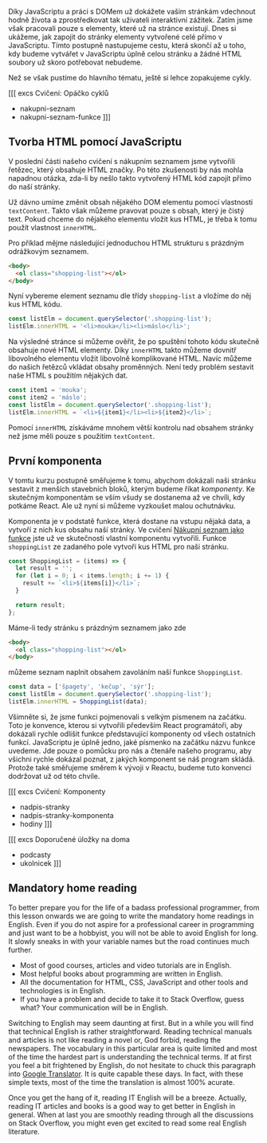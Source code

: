 Díky JavaScriptu a práci s DOMem už dokážete vašim stránkám vdechnout hodně života a zprostředkovat tak uživateli interaktivní zážitek. Zatím jsme však pracovali pouze s elementy, které už na stránce existují. Dnes si ukážeme, jak zapojit do stránky elementy vytvořené celé přímo v JavaScriptu. Tímto postupně nastupujeme cestu, která skončí až u toho, kdy budeme vytvářet v JavaScriptu úplně celou stránku a žádné HTML soubory už skoro potřebovat nebudeme.

Než se však pustíme do hlavního tématu, ještě si lehce zopakujeme cykly.

[[[ excs Cvičení: Opáčko cyklů
- nakupni-seznam
- nakupni-seznam-funkce
]]]

## Tvorba HTML pomocí JavaScriptu

V poslední části našeho cvičení s nákupním seznamem jsme vytvořili řetězec, který obsahuje HTML značky. Po této zkušenosti by nás mohla napadnou otázka, zda-li by nešlo takto vytvořený HTML kód zapojit přímo do naší stránky.

Už dávno umíme změnit obsah nějakého DOM elementu pomocí vlastnosti `textContent`. Takto však můžeme pravovat pouze s obsah, který je čistý text. Pokud chceme do nějakého elementu vložit kus HTML, je třeba k tomu použít vlastnost `innerHTML`.

Pro příklad mějme následující jednoduchou HTML strukturu s prázdným odrážkovým seznamem.

```html
<body>
  <ol class="shopping-list"></ol>
</body>
```

Nyní vybereme element seznamu dle třídy `shopping-list` a vložíme do něj kus HTML kódu.

```js
const listElm = document.querySelector('.shopping-list');
listElm.innerHTML = '<li>mouka</li><li>máslo</li>';
```

Na výsledné stránce si můžeme ověřit, že po spuštění tohoto kódu skutečně obsahuje nové HTML elementy. Díky `innerHTML` takto můžeme dovnitř libovolného elementu vložit libovolně komplikované HTML. Navíc můžeme do našich řetězců vkládat obsahy proměnných. Není tedy problém sestavit naše HTML s použitím nějakých dat.

```js
const item1 = 'mouka';
const item2 = 'máslo';
const listElm = document.querySelector('.shopping-list');
listElm.innerHTML = `<li>${item1}</li><li>${item2}</li>`;
```

Pomocí `innerHTML` získáváme mnohem větší kontrolu nad obsahem stránky než jsme měli pouze s použitím `textContent`.

## První komponenta

V tomtu kurzu postupně směřujeme k tomu, abychom dokázali naši stránku sestavit z menších stavebních bloků, kterým budeme říkat _komponenty_. Ke skutečným komponentám se vším všudy se dostanema až ve chvíli, kdy potkáme React. Ale už nyní si můžeme vyzkoušet malou ochutnávku.

Komponenta je v podstatě funkce, která dostane na vstupu nějaká data, a vytvoří z nich kus obsahu naší stránky. Ve cvičení [Nákupní seznam jako funkce](#exc-nakupni-seznam-jako-funkce) jste už ve skutečnosti vlastní komponentu vytvořili. Funkce `shoppingList` ze zadaného pole vytvoří kus HTML pro naši stránku.

```js
const ShoppingList = (items) => {
  let result = '';
  for (let i = 0; i < items.length; i += 1) {
    result += `<li>${items[i]}</li>`;
  }

  return result;
};
```

Máme-li tedy stránku s prázdným seznamem jako zde

```html
<body>
  <ol class="shopping-list"></ol>
</body>
```

můžeme seznam naplnit obsahem zavoláním naší funkce `ShoppingList`.

```js
const data = ['špagety', 'kečup', 'sýr'];
const listElm = document.querySelector('.shopping-list');
listElm.innerHTML = ShoppingList(data);
```

Všimněte si, že jsme funkci pojmenovali s velkým písmenem na začátku. Toto je konvence, kterou si vytvořili především React programátoři, aby dokázali rychle odlišit funkce představující komponenty od všech ostatních funkcí. JavaScriptu je úplně jedno, jaké písmenko na začátku názvu funkce uvedeme. Jde pouze o pomůcku pro nás a čtenáře našeho programu, aby všichni rychle dokázal poznat, z jakých komponent se náš program skládá. Protože také směřujeme směrem k vývoji v Reactu, budeme tuto konvenci dodržovat už od této chvíle.

[[[ excs Cvičení: Komponenty
- nadpis-stranky
- nadpis-stranky-komponenta
- hodiny
]]]

[[[ excs Doporučené úložky na doma
- podcasty
- ukolnicek
]]]

## Mandatory home reading

To better prepare you for the life of a badass professional programmer, from this lesson onwards we are going to write the mandatory home readings in English. Even if you do not aspire for a professional career in programming and just want to be a hobbyist, you will not be able to avoid English for long. It slowly sneaks in with your variable names but the road continues much further.

- Most of good courses, articles and video tutorials are in English.
- Most helpful books about programming are written in English.
- All the documentation for HTML, CSS, JavaScript and other tools and technologies is in English.
- If you have a problem and decide to take it to Stack Overflow, guess what? Your communication will be in English.

Switching to English may seem daunting at first. But in a while you will find that technical English is rather straightforward. Reading technical manuals and articles is not like reading a novel or, God forbid, reading the newspapers. The vocabulary in this particular area is quite limited and most of the time the hardest part is understanding the technical terms. If at first you feel a bit frightened by English, do not hesitate to chuck this paragraph into [Google Translator](https://translate.google.com/?sl=en&tl=cs). It is quite capable these days. In fact, with these simple texts, most of the time the translation is almost 100% acurate.

Once you get the hang of it, reading IT English will be a breeze. Actually, reading IT articles and books is a good way to get better in English in general. When at last you are smoothly reading through all the discussions on Stack Overflow, you might even get excited to read some real English literature.
